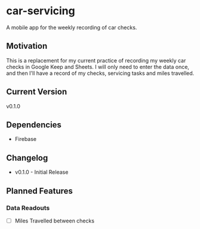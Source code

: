 # car-servicing
A mobile app for the weekly recording of car checks.
## Motivation
This is a replacement for my current practice of recording my weekly car checks in Google Keep and Sheets.  I will only need to enter the data once, and then I'll have a record of my checks, servicing tasks and miles travelled.
## Current Version
v0.1.0
## Dependencies
- Firebase
## Changelog
- v0.1.0 - Initial Release
## Planned Features
### Data Readouts
- [ ] Miles Travelled between checks
